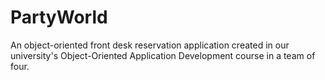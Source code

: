 # PartyWorld
An object-oriented front desk reservation application created in our university's Object-Oriented Application Development course in a team of four.
